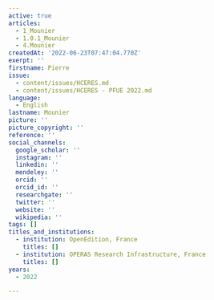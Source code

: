 ```yaml
---
active: true
articles:
  - 1_Mounier
  - 1.0.1_Mounier
  - 4.Mounier
createdAt: '2022-06-23T07:47:04.770Z'
exerpt: ''
firstname: Pierre
issue:
  - content/issues/HCERES.md
  - content/issues/HCERES - PFUE 2022.md
language:
  - English
lastname: Mounier
picture: ''
picture_copyright: ''
reference: ''
social_channels:
  google_scholar: ''
  instagram: ''
  linkedin: ''
  mendeley: ''
  orcid: ''
  orcid_id: ''
  researchgate: ''
  twitter: ''
  website: ''
  wikipedia: ''
tags: []
titles_and_institutions:
  - institution: OpenEdition, France
    titles: []
  - institution: OPERAS Research Infrastructure, France
    titles: []
years:
  - 2022

---
```

